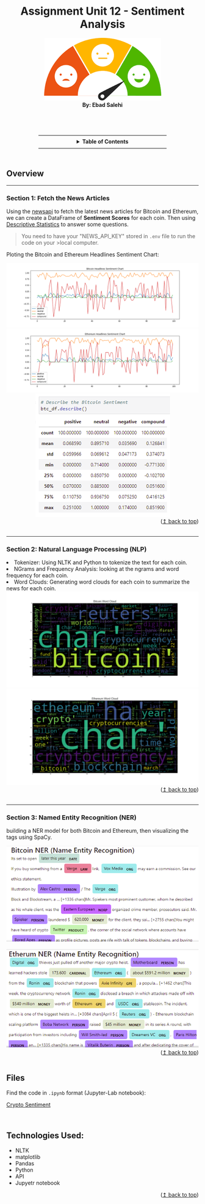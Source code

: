 <div id="top"></div>

<h1 align="center">Assignment Unit 12 - Sentiment Analysis</h1>

<div align="center">    
        <img src="Images/logo.png"/>
        <section> <b>By: Ebad Salehi </b> </section>
</div>

<br><br>
<div align="center">
————————————————————————
<br>
<!-- TABLE OF CONTENTS -->
<details align="center">
  <summary> <b>Table of Contents</b></summary>
  <ul>
        <li><a href="#fetch">Fetch the News</a></li>   
        <li><a href="#NLP">NLP</a></li> 
        <li><a href="#NER">NER</a></li> 
        <li><a href="#files">Code (.ipynb)</a></li> 
        <li><a href="#tech">Technologies Used</a></li>    
  </ul>
</details>
————————————————————————
</div><br>


<h2> Overview </h2>
<hr>
<div id="fetch">
    
<h3>Section 1: Fetch the News Articles</h3>    
    <p>Using the <a href="https://newsapi.org/"> newsapi</a> to fetch the latest news articles for Bitcoin and Ethereum, we can create a DataFrame of <b>Sentiment Scores</b> for each coin. Then using <u>Descriptive Statistics</u> to answer some questions.</p>
        
>You need to have your "NEWS_API_KEY" stored in `.env` file to run the code on your >local computer.
 
Ploting the Bitcoin and Ethereum Headlines Sentiment Chart:
<section align="center">    
    <img src="Images/btc_headlines_sentiment_chart.png"/>
    <img src="Images/eth_headlines_sentiment_chart.png"/>
    <img src="Images/btc_describe.png"/>
</section>    
    <div align="right">(<a href="#top">↥ back to top</a>)</div>
</div><br>
<hr>
<div id="NLP">
    
<h3>Section 2: Natural Language Processing (NLP)</h3>
   <li>Tokenizer: Using NLTK and Python to tokenize the text for each coin.</li>
   <li> NGrams and Frequency Analysis: looking at the ngrams and word frequency for each coin.</li>      <li>Word Clouds: Generating word clouds for each coin to summarize the news for each coin.</li>
   <section align="center">    
        <img src="Images/btc_word_cloud.png"/>
        <img src="Images/eth_word_cloud.png"/>        
    </section>    
<div align="right">(<a href="#top">↥ back to top</a>)</div>
</div><br>
<hr>
<div id="NER">
    
<h3>Section 3: Named Entity Recognition (NER)</h3>
    <p> building a NER model for both Bitcoin and Ethereum, then visualizing the tags using SpaCy.</p>  
 <section align="center">    
        <img src="Images/btc_NER.png"/>
        <br><br>
        <img src="Images/eth_NER.png"/>        
    </section>       
<div align="right">(<a href="#top">↥ back to top</a>)</div>  
</div><br>

<div id="files">

<h2> Files </h2>
    
Find the code in `.ipynb` format (Jupyter-Lab notebook):
    
[Crypto Sentiment](Codes/crypto_sentiment.ipynb)

</div><br>

<div id="tech">
	
<h2> Technologies Used: </h2>
	
   - NLTK
   - matplotlib  
   - Pandas
   - Python
   - API     
   - Jupyetr notebook

</div>

<div align="right">(<a href="#top">↥ back to top</a>)</div>
<br/>
